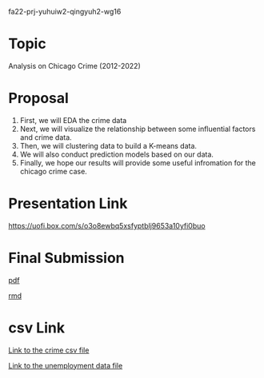 fa22-prj-yuhuiw2-qingyuh2-wg16

# Topic
Analysis on Chicago Crime (2012-2022)

# Proposal
1. First, we will EDA the crime data
2. Next, we will visualize the relationship between some influential factors and crime data.
3. Then, we will clustering data to build a K-means data.
4. We will also conduct prediction models based on our data.
5. Finally, we hope our results will provide some useful infromation for the chicago crime case.

# Presentation Link
https://uofi.box.com/s/o3o8ewbq5xsfyptblj9653a10yfi0buo

# Final Submission
[pdf](https://github.com/illinois-stat447/fa22-prj-yuhuiw2-qingyuh2-wg16/blob/main/final_submission/finalproject.pdf)

[rmd](https://github.com/illinois-stat447/fa22-prj-yuhuiw2-qingyuh2-wg16/blob/main/final_submission/finalproject.Rmd)

# csv Link
[Link to the crime csv file](https://data.cityofchicago.org/api/views/ijzp-q8t2/rows.csv?accessType=DOWNLOAD&bom=true&query=select+*)

[Link to the unemployment data file](https://github.com/illinois-stat447/fa22-prj-yuhuiw2-qingyuh2-wg16/blob/main/final_submission/ILCOOK1URN.csv)
